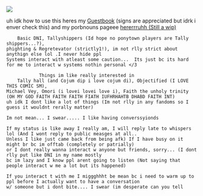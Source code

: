 

<!--
**12d94m/12d94m** is a ✨ _special_ ✨ repository because its `README.md` (this file) appears on your GitHub profile.

Here are some ideas to get you started:

- 🔭 I’m currently working on ...
- 🌱 I’m currently learning ...
- 👯 I’m looking to collaborate on ...
- 🤔 I’m looking for help with ...
- 💬 Ask me about ...
- 📫 How to reach me: ...
- 😄 Pronouns: ...
- ⚡ Fun fact: ...
-->
  ![](https://i.pinimg.com/564x/a4/39/05/a43905768a19187f815605144479cb36.jpg)

uh idk how to use this heres my
[Guestbook](https://batscythe.123guestbook.com/) 
(signs are appreciated but idrk i enver check this) 
and my porbnouns pageee [hererrruhh (Still a wip)](https://en.pronouns.page/@Tarkyr)


		Basic DNI, Tallyshippers (Id hope no ponytown players are Tally shippers...?), 
	phighting & Regretevator (strictly1!), im not rlly strict about anythign else lol .I never hide ppl
 	Systems interact with atleast some caution...  Its just bc its hard for me to interact w systems nothin personal </3

				Things im like really interested in
		Tally hall (and Cojum dip i love cojum di), Objectified (I LOVE THIS COMIC SM), 
	Michael Vey, Omori (i lovei lovei love i), Faith the unholy trinity (OH MY GOD FAITH FAITH FAITH FIATH IUFHRHAHTB DHABD FAITH INT)
 	uh idk I dont like a lot of things (Im not rlly in any fandoms so I guess it wouldnt rerally matter)

 	Im not mean... I swear..... I like having converssyionds
	
	If my status is like away I really am, I will reply late to whispers lol (And I wont reply to public measges at all.. 
 	Unless I like just came back from being afk) If I have busy on it might br bc im offtab (completely or patrially)
	or I dont really wanna interact w anyone but friends, sorry... (I dont rlly put like DNI in my name mostly
 	bc im lazy and I know ppl arent going to listen (Not saying that people interact w me a lot but its happened) 

	If you interact t with me I miggghhht be mean bc i need to warm up to ppl before I actually want to have a conversation
 	w/ someone but i dont bite.... I swear (im desperate can you tell
